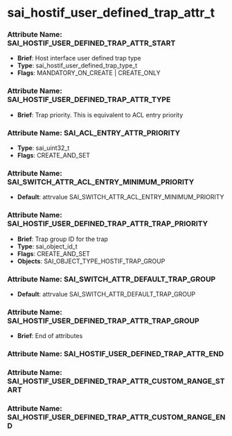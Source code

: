 # **sai_hostif_user_defined_trap_attr_t**
### Attribute Name: **SAI_HOSTIF_USER_DEFINED_TRAP_ATTR_START**
- **Brief**: Host interface user defined trap type
- **Type**: sai_hostif_user_defined_trap_type_t
- **Flags**: MANDATORY_ON_CREATE | CREATE_ONLY

### Attribute Name: **SAI_HOSTIF_USER_DEFINED_TRAP_ATTR_TYPE**
- **Brief**: Trap priority. This is equivalent to ACL entry priority

### Attribute Name: **SAI_ACL_ENTRY_ATTR_PRIORITY**
- **Type**: sai_uint32_t
- **Flags**: CREATE_AND_SET

### Attribute Name: **SAI_SWITCH_ATTR_ACL_ENTRY_MINIMUM_PRIORITY**
- **Default**: attrvalue SAI_SWITCH_ATTR_ACL_ENTRY_MINIMUM_PRIORITY

### Attribute Name: **SAI_HOSTIF_USER_DEFINED_TRAP_ATTR_TRAP_PRIORITY**
- **Brief**: Trap group ID for the trap
- **Type**: sai_object_id_t
- **Flags**: CREATE_AND_SET
- **Objects**: SAI_OBJECT_TYPE_HOSTIF_TRAP_GROUP

### Attribute Name: **SAI_SWITCH_ATTR_DEFAULT_TRAP_GROUP**
- **Default**: attrvalue SAI_SWITCH_ATTR_DEFAULT_TRAP_GROUP

### Attribute Name: **SAI_HOSTIF_USER_DEFINED_TRAP_ATTR_TRAP_GROUP**
- **Brief**: End of attributes

### Attribute Name: **SAI_HOSTIF_USER_DEFINED_TRAP_ATTR_END**

### Attribute Name: **SAI_HOSTIF_USER_DEFINED_TRAP_ATTR_CUSTOM_RANGE_START**

### Attribute Name: **SAI_HOSTIF_USER_DEFINED_TRAP_ATTR_CUSTOM_RANGE_END**



